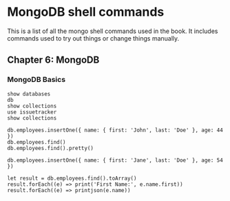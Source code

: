 # MongoDB shell commands

This is a list of all the mongo shell commands used in the book. It includes
commands used to try out things or change things manually.

## Chapter 6: MongoDB

### MongoDB Basics

```
show databases
db
show collections
use issuetracker
show collections

db.employees.insertOne({ name: { first: 'John', last: 'Doe' }, age: 44 })
db.employees.find()
db.employees.find().pretty()

db.employees.insertOne({ name: { first: 'Jane', last: 'Doe' }, age: 54 })

let result = db.employees.find().toArray()
result.forEach((e) => print('First Name:', e.name.first))
result.forEach((e) => printjson(e.name))
```
